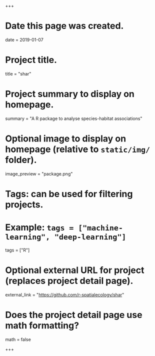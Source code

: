 +++
# Date this page was created.
date = 2019-01-07

# Project title.
title = "shar"

# Project summary to display on homepage.
summary = "A R package to analyse species-habitat associations"

# Optional image to display on homepage (relative to `static/img/` folder).
image_preview = "package.png"

# Tags: can be used for filtering projects.
# Example: `tags = ["machine-learning", "deep-learning"]`
tags = ["R"]

# Optional external URL for project (replaces project detail page).
external_link = "https://github.com/r-spatialecology/shar"

# Does the project detail page use math formatting?
math = false

+++
    
    
